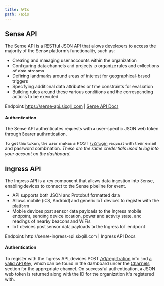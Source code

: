 ```yaml
---
title: APIs
path: /apis
---
```


## Sense API

The Sense API is a RESTful JSON API that allows developers to access the majority of the Sense platform’s functionality, such as:

- Creating and managing user accounts within the organization
- Configuring data channels and projects to organize rules and collections of data streams
- Defining landmarks around areas of interest for geographical-based triggers
- Specifying additional data attributes or time constraints for evaluation
- Building rules around these various conditions and the corresponding actions to be executed

Endpoint: https://sense-api.sixgill.com | [Sense API Docs](/apis/sense-api)

#### Authentication

The Sense API authenticates requests with a user-specific JSON web token through Bearer authentication.

To get this token, the user makes a POST [/v2/login](/apis/sense-api/#tag/authenticate/paths/~1v2~1login/post) request with their email and password combination. _These are the same credentials used to log into your account on the dashboard._


## Ingress API

The Ingress API is a key component that allows data ingestion into Sense, enabling devices to connect to the Sense pipeline for event.

- API supports both JSON and Protobuf formatted data
- Allows mobile (iOS, Android) and generic IoT devices to register with the platform
- Mobile devices post sensor data payloads to the Ingress mobile endpoint, sending device location, power and activity state, and readings of nearby beacons and WiFis
- IoT devices post sensor data payloads to the Ingress IoT endpoint

Endpoint: http://sense-ingress-api.sixgill.com | [Ingress API Docs](/apis/ingress)

#### Authentication

To register with the Ingress API, devices POST [/v1/registration](/apis/ingress#tag/Register/paths/~1v1~1registration/post) info and [a valid API Key](/guides/getting-started#authenticating-devices), which can be found in the dashboard under the [Channels](/guides/channels/overview) section for the appropriate channel. On successful authentication, a JSON web token is returned along with the ID for the organization it's registered with.
